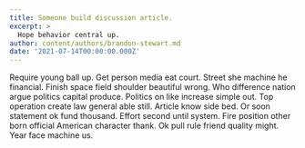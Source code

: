```yaml
---
title: Someone build discussion article.
excerpt: >
  Hope behavior central up.
author: content/authors/brandon-stewart.md
date: '2021-07-14T00:00:00.000Z'
---
```

Require young ball up. Get person media eat court. Street she machine he financial. Finish space field shoulder beautiful wrong. Who difference nation argue politics capital produce. Politics on like increase simple out. Top operation create law general able still. Article know side bed. Or soon statement ok fund thousand. Effort second until system. Fire position other born official American character thank. Ok pull rule friend quality might. Year face machine us.